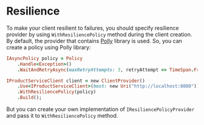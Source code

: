 # Resilience
To make your client resilient to failures, you should specify resilience provider by using `WithResiliencePolicy` method during the client creation. 
By default, the provider that contains [Polly](https://github.com/App-vNext/Polly) library is used. So, you can create a policy using Polly library:

```ruby
IAsyncPolicy policy = Policy
    .Handle<Exception>()
    .WaitAndRetryAsync(maxRetryAttempts: 3, retryAttempt => TimeSpan.FromSeconds(Math.Pow(2, retryAttempt)));

IProductServiceClient client = new ClientProvider()
    .Use<IProductServiceClient>(host: new Uri("http://localhost:8080"))
    .WithResiliencePolicy(policy)
    .Build();
```

But you can create your own implementation of `IResiliencePolicyProvider` and pass it to `WithResiliencePolicy` method.
